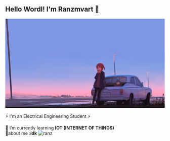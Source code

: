 ## Hello Wordl! I'm Ranzmvart 👋

![ranzmvart](img/2742920.png)

<!--
**ranzmvart/ranzmvart** is a ✨ _special_ ✨ repository because its `README.md` (this file) appears on your GitHub profile.

Here are some ideas to get you started:

- 🔭 I’m currently working on ...
- 🌱 I’m currently learning ...
- 👯 I’m looking to collaborate on ...
- 🤔 I’m looking for help with ...
- 💬 Ask me about ...
- 📫 How to reach me: ...
- 😄 Pronouns: ...
- ⚡ Fun fact: ...     
  
--> ⚡ I'm an Electrical Engineering Student ⚡
  🌱 I’m currently learning **IOT (INTERNET OF THINGS)**                                                                               
  👾about me :**idk**
![ranz](https://media2.giphy.com/media/v1.Y2lkPTc5MGI3NjExdnU3MmF1ZTA0bWpvY2xnaXQ2MHZ3M2I4eXZlcXFueTd5cHpyanZjOCZlcD12MV9pbnRlcm5hbF9naWZfYnlfaWQmY3Q9Zw/4ilFRqgbzbx4c/giphy.gif)
